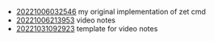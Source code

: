 - [20221006032546](/zet/20221006032546/README.md) my original implementation of zet cmd
- [20221006213953](/zet/20221006213953/README.md) video notes
- [20221031092923](/zet/20221031092923/README.md) template for video notes
